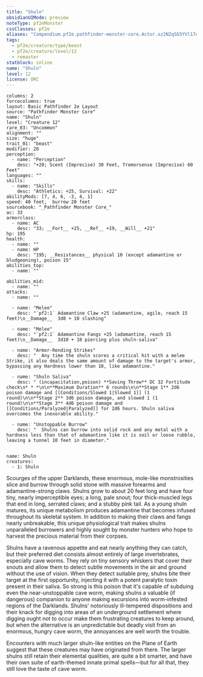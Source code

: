 ```yaml
---
title: "Shuln"
obsidianUIMode: preview
noteType: pf2eMonster
cssClasses: pf2e
aliases: "Compendium.pf2e.pathfinder-monster-core.Actor.xz2NZqSG5YVl17dc" 
tags:
  - pf2e/creature/type/beast
  - pf2e/creature/level/12
  - remaster
statblock: inline
name: "Shuln"
level: 12
license: ORC
---
```


```statblock
columns: 2
forcecolumns: true
layout: Basic Pathfinder 2e Layout
source: "Pathfinder Monster Core"
name: "Shuln"
level: "Creature 12"
rare_03: "Uncommon"
alignment: ""
size: "huge"
trait_01: "beast"
modifier: 20
perception:
  - name: "Perception"
    desc: "+20; Scent (Imprecise) 30 Feet, Tremorsense (Imprecise) 60 Feet"
languages: ""
skills:
  - name: "Skills"
    desc: "Athletics: +25, Survival: +22"
abilityMods: [7, 4, 6, -3, 4, 1]
speed: 40 feet,  burrow 20 feet
sourcebook: "_Pathfinder Monster Core_"
ac: 33
armorclass:
  - name: AC
    desc: "33; __Fort__ +25, __Ref__ +19, __Will__ +21"
hp: 195
health:
  - name: ""
  - name: HP
    desc: "195; __Resistances__ physical 10 (except adamantine or bludgeoning), poison 15"
abilities_top:
  - name: ""

abilities_mid:
  - name: ""
attacks:
  - name: ""

  - name: "Melee"
    desc: "`pf2:1` Adamantine Claw +25 (adamantine, agile, reach 15 feet)\n__Damage__  3d8 + 10 slashing"

  - name: "Melee"
    desc: "`pf2:1` Adamantine Fangs +25 (adamantine, reach 15 feet)\n__Damage__  3d10 + 10 piercing plus shuln-saliva"

  - name: "Armor-Rending Strikes"
    desc: "  Any time the shuln scores a critical hit with a melee Strike, it also deals the same amount of damage to the target's armor, bypassing any Hardness lower than 10, like adamantine."

  - name: "Shuln Saliva"
    desc: " (incapacitation,poison) **Saving Throw** DC 32 Fortitude check\n* * *\n\n**Maximum Duration** 6 rounds\n\n**Stage 1** 2d6 poison damage and [[Conditions/Slowed 1|Slowed 1]] (1 round)\n\n**Stage 2** 3d6 poison damage, and slowed 1 (1 round)\n\n**Stage 3** 4d6 poison damage and [[Conditions/Paralyzed|Paralyzed]] for 2d6 hours. Shuln saliva overcomes the inexorable ability."

  - name: "Unstoppable Burrow"
    desc: "  Shulns can burrow into solid rock and any metal with a hardness less than that of adamantine like it is soil or loose rubble, leaving a tunnel 10 feet in diameter."
 
```

```encounter-table
name: Shuln
creatures:
  - 1: Shuln
```



Scourges of the upper Darklands, these enormous, mole-like monstrosities slice and burrow through solid stone with massive forearms and adamantine-strong claws. Shulns grow to about 20 feet long and have four tiny, nearly imperceptible eyes; a long, pale snout; four thick-muscled legs that end in long, serrated claws; and a stubby pink tail. As a young shuln matures, its unique metabolism produces adamantine that becomes infused throughout its skeletal system. In addition to making their claws and fangs nearly unbreakable, this unique physiological trait makes shulns unparalleled burrowers and highly sought by monster hunters who hope to harvest the precious material from their corpses.

Shulns have a ravenous appetite and eat nearly anything they can catch, but their preferred diet consists almost entirely of large invertebrates, especially cave worms. They rely on tiny sensory whiskers that cover their snouts and allow them to detect subtle movements in the air and ground without the use of vision. When they detect suitable prey, shulns bite their target at the first opportunity, injecting it with a potent paralytic toxin present in their saliva. So strong is this poison that it's capable of subduing even the near-unstoppable cave worm, making shulns a valuable (if dangerous) companion to anyone making excursions into worm-infested regions of the Darklands. Shulns' notoriously ill-tempered dispositions and their knack for digging into areas of an underground settlement where digging ought not to occur make them frustrating creatures to keep around, but when the alternative is an unpredictable but deadly visit from an enormous, hungry cave worm, the annoyances are well worth the trouble.

Encounters with much larger shuln-like entities on the Plane of Earth suggest that these creatures may have originated from there. The larger shulns still retain their elemental qualities, are quite a bit smarter, and have their own suite of earth-themed innate primal spells—but for all that, they still love the taste of cave worm.
